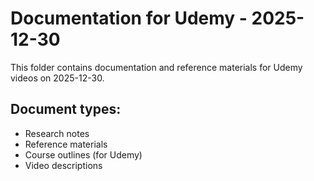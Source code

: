 # Documentation for Udemy - 2025-12-30

This folder contains documentation and reference materials for Udemy videos on 2025-12-30.

## Document types:
- Research notes
- Reference materials
- Course outlines (for Udemy)
- Video descriptions
